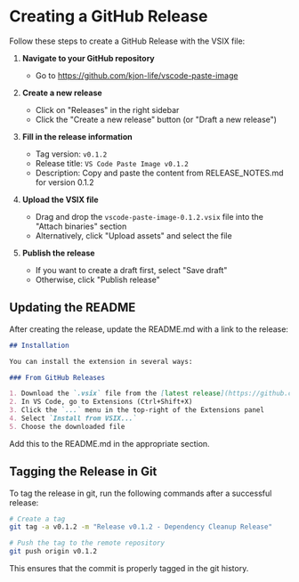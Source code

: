 # Creating a GitHub Release

Follow these steps to create a GitHub Release with the VSIX file:

1. **Navigate to your GitHub repository**
   - Go to https://github.com/kjon-life/vscode-paste-image

2. **Create a new release**
   - Click on "Releases" in the right sidebar
   - Click the "Create a new release" button (or "Draft a new release")

3. **Fill in the release information**
   - Tag version: `v0.1.2`
   - Release title: `VS Code Paste Image v0.1.2`
   - Description: Copy and paste the content from RELEASE_NOTES.md for version 0.1.2

4. **Upload the VSIX file**
   - Drag and drop the `vscode-paste-image-0.1.2.vsix` file into the "Attach binaries" section
   - Alternatively, click "Upload assets" and select the file

5. **Publish the release**
   - If you want to create a draft first, select "Save draft"
   - Otherwise, click "Publish release"

## Updating the README

After creating the release, update the README.md with a link to the release:

```markdown
## Installation

You can install the extension in several ways:

### From GitHub Releases

1. Download the `.vsix` file from the [latest release](https://github.com/kjon-life/vscode-paste-image/releases/latest)
2. In VS Code, go to Extensions (Ctrl+Shift+X)
3. Click the `...` menu in the top-right of the Extensions panel
4. Select `Install from VSIX...`
5. Choose the downloaded file
```

Add this to the README.md in the appropriate section.

## Tagging the Release in Git

To tag the release in git, run the following commands after a successful release:

```bash
# Create a tag
git tag -a v0.1.2 -m "Release v0.1.2 - Dependency Cleanup Release"

# Push the tag to the remote repository
git push origin v0.1.2
```

This ensures that the commit is properly tagged in the git history.